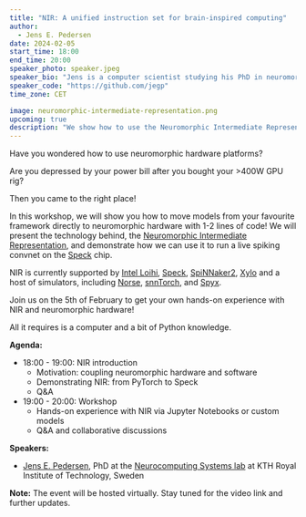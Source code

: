 ```yaml
---
title: "NIR: A unified instruction set for brain-inspired computing"
author: 
  - Jens E. Pedersen
date: 2024-02-05
start_time: 18:00 
end_time: 20:00
speaker_photo: speaker.jpeg
speaker_bio: "Jens is a computer scientist studying his PhD in neuromorphic computing at the KTH Royal Institute of Technology. Jens co-authored the [Norse](https://github.com/norse/norse) simulator and the [AEStream](https://github.com/aestream/aestream) event-based streaming library."
speaker_code: "https://github.com/jegp"
time_zone: CET

image: neuromorphic-intermediate-representation.png
upcoming: true
description: "We show how to use the Neuromorphic Intermediate Representation to migrate your spiking model onto neuromorphic hardware."
---
```


Have you wondered how to use neuromorphic hardware platforms?

Are you depressed by your power bill after you bought your >400W GPU rig?

Then you came to the right place!

In this workshop, we will show you how to move models from your favourite framework directly to neuromorphic hardware with 1-2 lines of code!
We will present the technology behind, the [Neuromorphic Intermediate Representation](https://github.com/neuromorphs/nir), and demonstrate how we can use it to run a live spiking convnet on the [Speck](https://www.synsense.ai/products/speck-2/) chip.

NIR is currently supported by [Intel Loihi](https://www.intel.com/content/www/us/en/newsroom/news/intel-unveils-neuromorphic-loihi-2-lava-software.html), [Speck](https://www.synsense.ai/products/speck-2/), [SpiNNaker2](https://spinncloud.com/portfolio/spinnaker2/), [Xylo](https://www.synsense.ai/products/xylo/) and a host of simulators, including [Norse](https://norse.github.io/norse/), [snnTorch](https://snntorch.readthedocs.io/en/latest/index.html), and [Spyx](https://spyx.readthedocs.io/en/latest/).

Join us on the 5th of February to get your own hands-on experience with NIR and neuromorphic hardware!

All it requires is a computer and a bit of Python knowledge.

**Agenda:**
- 18:00 - 19:00: NIR introduction
  - Motivation: coupling neuromorphic hardware and software
  - Demonstrating NIR: from PyTorch to Speck
  - Q&A 
- 19:00 - 20:00: Workshop
  - Hands-on experience with NIR via Jupyter Notebooks or custom models
  - Q&A and collaborative discussions

**Speakers:**
- [Jens E. Pedersen](https://jepedersen.dk), PhD at the [Neurocomputing Systems lab](https://neurocomputing.systems) at KTH Royal Institute of Technology, Sweden

**Note:** The event will be hosted virtually. Stay tuned for the video link and further updates.
